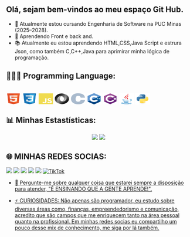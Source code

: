 ## Olá, sejam bem-vindos ao meu espaço Git Hub.



- 🔭 Atualmente estou cursando Engenharia de Software na PUC Minas  (2025–2028).
- 🌱 Aprendendo Front e back and.
- 📚 Atualmente eu estou aprendendo HTML,CSS,Java Script e estrura Json, como também C,C++,Java para aprimirar minha lógica de programação.

## 👨🏻‍💻 Programming Language:
<div style="display: inline_block"><br>
  <img align="center" alt="Rafa-HTML" height="30" width="40" src="https://raw.githubusercontent.com/devicons/devicon/master/icons/html5/html5-original.svg">
  <img align="center" alt="Rafa-CSS" height="30" width="40" src="https://raw.githubusercontent.com/devicons/devicon/master/icons/css3/css3-original.svg">
  <img align="center" alt="Rafa-Js" height="30" width="40" src="https://raw.githubusercontent.com/devicons/devicon/master/icons/javascript/javascript-plain.svg">
  <img align="center" alt="Rafa-Csharp" height="30" width="40" src="https://raw.githubusercontent.com/devicons/devicon/master/icons/json/json-original.svg">
  <img align="center" alt="Rafa-Csharp" height="30" width="40" src="https://raw.githubusercontent.com/devicons/devicon/master/icons/c/c-original.svg">
  <img align="center" alt="Rafa-Csharp" height="30" width="40" src="https://raw.githubusercontent.com/devicons/devicon/master/icons/cplusplus/cplusplus-original.svg">
  <img align="center" alt="Rafa-Python" height="30" width="40" src="https://raw.githubusercontent.com/devicons/devicon/master/icons/csharp/csharp-original.svg">
  <img align="center" alt="Rafa-Python" height="30" width="40" src="https://raw.githubusercontent.com/devicons/devicon/master/icons/java/java-original.svg">
  <img align="center" alt="Rafa-Python" height="30" width="40" src="https://raw.githubusercontent.com/devicons/devicon/master/icons/python/python-original.svg">
</div>
  
 ## 📊 Minhas Estastísticas:
 
<div align="center">
  <img height="180em" src="https://github-readme-stats.vercel.app/api?username=Kaua-Rodriguess&show_icons=true&theme=tokyonight&include_all_commits=true&count_private=true"/>
  <img height="180em" src="https://github-readme-stats.vercel.app/api/top-langs/?username=Kaua-Rodriguess&layout=compact&langs_count=7&theme=tokyonight"/>
</div>

## 🌐 MINHAS REDES SOCIAS:

<div> 
  <a href="https://www.youtube.com/watch?v=_rJvrsjnMXA" target="_blank"><img src="https://img.shields.io/badge/YouTube-FF0000?style=for-the-badge&logo=youtube&logoColor=white" target="_blank"></a>
  <a href="https://www.instagram.com/kaua.rodrigues.1" target="_blank"><img src="https://img.shields.io/badge/-Instagram-%23E4405F?style=for-the-badge&logo=instagram&logoColor=white" target="_blank"></a>
  <a href = "mailto:kauarodriges17@gmail.com"><img src="https://img.shields.io/badge/-Gmail-%23333?style=for-the-badge&logo=gmail&logoColor=white" target="_blank"></a>
  <a href="https://www.linkedin.com/in/kau%C3%A3-rodrigues-86b748209" target="_blank"><img src="https://img.shields.io/badge/-LinkedIn-%230077B5?style=for-the-badge&logo=linkedin&logoColor=white" target="_blank"></a> 
    <a href="https://www.youtube.com/watch?v=_rJvrsjnMXA" target="_blank"><img src="https://img.shields.io/badge/YouTube-FF0000?style=for-the-badge&logo=youtube&logoColor=white" target="_blank"></a>
  <a href="https://www.tiktok.com/@kaua.rodrigues.1/video/7442394647764225336?is_from_webapp=1&sender_device=pc" target="_blank"><img src="https://img.shields.io/badge/TikTok-000000?style=for-the-badge&logo=tiktok&logoColor=white" alt="TikTok">
  

</div>


  
- 💬 Pergunte-me sobre qualquer coisa que estarei sempre a disposição para atender, "É ENSINANDO QUE A GENTE APRENDE!".
  
- ⚡ CURIOSIDADES: Não apenas são programador, eu estudo sobre diversas áreas como, finanças, empreendedorismo e comunicação, acredito que são campos que me enriquecem tanto na área pessoal quanto na profissional. Em minhas redes socias eu compartilho um pouco desse mix de conhecimento, me siga por lá também.

